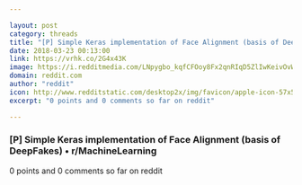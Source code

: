 ```yaml
---

layout: post
category: threads
title: "[P] Simple Keras implementation of Face Alignment (basis of DeepFakes)"
date: 2018-03-23 00:13:00
link: https://vrhk.co/2G4x43K
image: https://i.redditmedia.com/LNpygbo_kqfCFOoy8Fx2qnRIqD5ZlIwKeivOvWrrmt0.jpg?w=320&s=d42eba6a97fc51f8b1f4d06add9b0f65
domain: reddit.com
author: "reddit"
icon: http://www.redditstatic.com/desktop2x/img/favicon/apple-icon-57x57.png
excerpt: "0 points and 0 comments so far on reddit"

---
```


### [P] Simple Keras implementation of Face Alignment (basis of DeepFakes) • r/MachineLearning

0 points and 0 comments so far on reddit